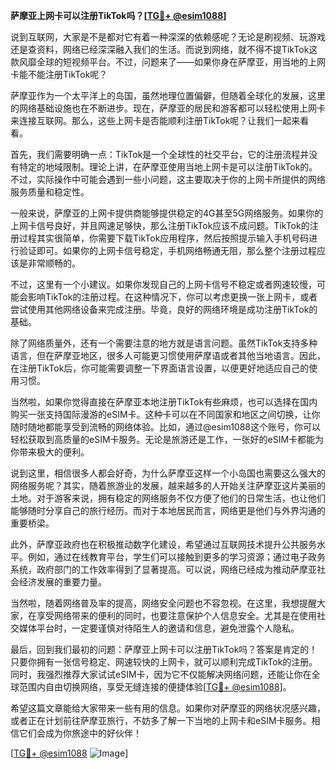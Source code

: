 **萨摩亚上网卡可以注册TikTok吗？[[TG💪+ @esim1088](https://t.me/s/esim1088)]**

说到互联网，大家是不是都对它有着一种深深的依赖感呢？无论是刷视频、玩游戏还是查资料，网络已经深深融入我们的生活。而说到网络，就不得不提TikTok这款风靡全球的短视频平台。不过，问题来了——如果你身在萨摩亚，用当地的上网卡能不能注册TikTok呢？

萨摩亚作为一个太平洋上的岛国，虽然地理位置偏僻，但随着全球化的发展，这里的网络基础设施也在不断进步。现在，萨摩亚的居民和游客都可以轻松使用上网卡来连接互联网。那么，这些上网卡是否能顺利注册TikTok呢？让我们一起来看看。

首先，我们需要明确一点：TikTok是一个全球性的社交平台，它的注册流程并没有特定的地域限制。理论上讲，在萨摩亚使用当地上网卡是可以注册TikTok的。不过，实际操作中可能会遇到一些小问题，这主要取决于你的上网卡所提供的网络服务质量和稳定性。

一般来说，萨摩亚的上网卡提供商能够提供稳定的4G甚至5G网络服务。如果你的上网卡信号良好，并且网速足够快，那么注册TikTok应该不成问题。TikTok的注册过程其实很简单，你需要下载TikTok应用程序，然后按照提示输入手机号码进行验证即可。如果你的上网卡信号稳定，手机网络畅通无阻，那么整个注册过程应该是非常顺畅的。

不过，这里有一个小建议。如果你发现自己的上网卡信号不稳定或者网速较慢，可能会影响TikTok的注册过程。在这种情况下，你可以考虑更换一张上网卡，或者尝试使用其他网络设备来完成注册。毕竟，良好的网络环境是成功注册TikTok的基础。

除了网络质量外，还有一个需要注意的地方就是语言问题。虽然TikTok支持多种语言，但在萨摩亚地区，很多人可能更习惯使用萨摩语或者其他当地语言。因此，在注册TikTok后，你可能需要调整一下界面语言设置，以便更好地适应自己的使用习惯。

当然啦，如果你觉得直接在萨摩亚本地注册TikTok有些麻烦，也可以选择在国内购买一张支持国际漫游的eSIM卡。这种卡可以在不同国家和地区之间切换，让你随时随地都能享受到流畅的网络体验。比如，通过@esim1088这个账号，你可以轻松获取到高质量的eSIM卡服务。无论是旅游还是工作，一张好的eSIM卡都能为你带来极大的便利。

说到这里，相信很多人都会好奇，为什么萨摩亚这样一个小岛国也需要这么强大的网络服务呢？其实，随着旅游业的发展，越来越多的人开始关注萨摩亚这片美丽的土地。对于游客来说，拥有稳定的网络服务不仅方便了他们的日常生活，也让他们能够随时分享自己的旅行经历。而对于本地居民而言，网络更是他们与外界沟通的重要桥梁。

此外，萨摩亚政府也在积极推动数字化建设，希望通过互联网技术提升公共服务水平。例如，通过在线教育平台，学生们可以接触到更多的学习资源；通过电子政务系统，政府部门的工作效率得到了显著提高。可以说，网络已经成为推动萨摩亚社会经济发展的重要力量。

当然啦，随着网络普及率的提高，网络安全问题也不容忽视。在这里，我想提醒大家，在享受网络带来的便利的同时，也要注意保护个人信息安全。尤其是在使用社交媒体平台时，一定要谨慎对待陌生人的邀请和信息，避免泄露个人隐私。

最后，回到我们最初的问题：萨摩亚上网卡可以注册TikTok吗？答案是肯定的！只要你拥有一张信号稳定、网速较快的上网卡，就可以顺利完成TikTok的注册。同时，我强烈推荐大家试试eSIM卡，因为它不仅能解决网络问题，还能让你在全球范围内自由切换网络，享受无缝连接的便捷体验[[TG💪+ @esim1088](https://t.me/s/esim1088)]。

希望这篇文章能给大家带来一些有用的信息。如果你对萨摩亚的网络状况感兴趣，或者正在计划前往萨摩亚旅行，不妨多了解一下当地的上网卡和eSIM卡服务。相信它们会成为你旅途中的好伙伴！

[[TG💪+ @esim1088](https://t.me/s/esim1088) ![Image](https://i.postimg.cc/4NQfJmqS/Snipaste-2025-05-13-00-14-12.png)]
